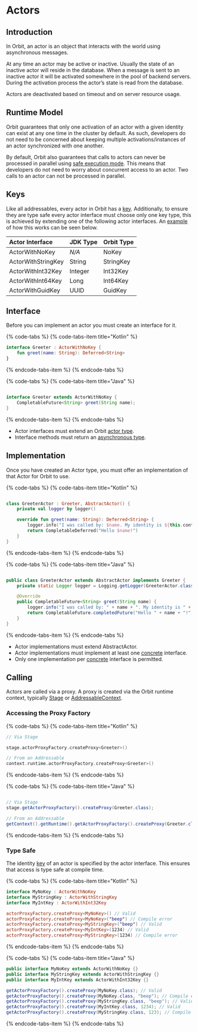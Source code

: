 # Actors

## Introduction

In Orbit, an actor is an object that interacts with the world using asynchronous messages.

At any time an actor may be active or inactive. Usually the state of an inactive actor will reside in the database. When a message is sent to an inactive actor it will be activated somewhere in the pool of backend servers. During the activation process the actor’s state is read from the database.

Actors are deactivated based on timeout and on server resource usage.

## Runtime Model

Orbit guarantees that only one activation of an actor with a given identity can exist at any one time in the cluster by default. As such, developers do not need to be concerned about keeping multiple activations/instances of an actor synchronized with one another.

By default, Orbit also guarantees that calls to actors can never be processed in parallel using [safe execution mode](addressables.md#safe-execution-mode). This means that developers do not need to worry about concurrent access to an actor. Two calls to an actor can not be processed in parallel. 

## Keys

Like all addressables, every actor in Orbit has a [key](addressables.md#keys). Additionally, to ensure they are type safe every actor interface must choose only one key type, this is achieved by extending one of the following actor interfaces. An [example](actors.md#type-safe) of how this works can be seen below.

| Actor Interface | JDK Type | Orbit Type |
| :--- | :--- | :--- |
| ActorWithNoKey | _N/A_ | NoKey |
| ActorWithStringKey | String | StringKey |
| ActorWithInt32Key | Integer | Int32Key |
| ActorWithInt64Key | Long | Int64Key |
| ActorWithGuidKey | UUID | GuidKey |

## Interface

Before you can implement an actor you must create an interface for it.

{% code-tabs %}
{% code-tabs-item title="Kotlin" %}
```kotlin
interface Greeter : ActorWithNoKey {
    fun greet(name: String): Deferred<String>
}
```
{% endcode-tabs-item %}
{% endcode-tabs %}

{% code-tabs %}
{% code-tabs-item title="Java" %}
```java

interface Greeter extends ActorWithNoKey {
    CompletableFuture<String> greet(String name);
}
```
{% endcode-tabs-item %}
{% endcode-tabs %}

* Actor interfaces must extend an Orbit [actor type](actors.md#keys).
* Interface methods must return an [asynchronous type](addressables.md#asynchronous-return-types).

## Implementation

Once you have created an Actor type, you must offer an implementation of that Actor for Orbit to use.

{% code-tabs %}
{% code-tabs-item title="Kotlin" %}
```kotlin

class GreeterActor : Greeter, AbstractActor() {
    private val logger by logger()

    override fun greet(name: String): Deferred<String> {
        logger.info("I was called by: $name. My identity is ${this.context.reference}")
        return CompletableDeferred("Hello $name!")
    }
}
```
{% endcode-tabs-item %}
{% endcode-tabs %}

{% code-tabs %}
{% code-tabs-item title="Java" %}
```java

public class GreeterActor extends AbstractActor implements Greeter {
    private static Logger logger = Logging.getLogger(GreeterActor.class);

    @Override
    public CompletableFuture<String> greet(String name) {
        logger.info("I was called by: " + name + ". My identity is " + getContext().getReference());
        return CompletableFuture.completedFuture("Hello " + name + "!");
    }
}
```
{% endcode-tabs-item %}
{% endcode-tabs %}

* Actor implementations must extend AbstractActor.
* Actor implementations must implement at least one [concrete](addressables.md#concrete-implementation) interface.
* Only one implementation per [concrete](addressables.md#concrete-implementation) interface is permitted.

## Calling

Actors are called via a proxy. A proxy is created via the Orbit runtime context, typically [Stage](stage.md) or [AddressableContext](addressables.md#context).

### Accessing the Proxy Factory

{% code-tabs %}
{% code-tabs-item title="Kotlin" %}
```kotlin
// Via Stage

stage.actorProxyFactory.createProxy<Greeter>()

// From an Addressable
context.runtime.actorProxyFactory.createProxy<Greeter>()
```
{% endcode-tabs-item %}
{% endcode-tabs %}

{% code-tabs %}
{% code-tabs-item title="Java" %}
```java

// Via Stage
stage.getActorProxyFactory().createProxy(Greeter.class);

// From an Addressable
getContext().getRuntime().getActorProxyFactory().createProxy(Greeter.class);
```
{% endcode-tabs-item %}
{% endcode-tabs %}

### Type Safe

The identity [key](actors.md#keys) of an actor is specified by the actor interface. This ensures that access is type safe at compile time.

{% code-tabs %}
{% code-tabs-item title="Kotlin" %}
```kotlin
interface MyNoKey : ActorWithNoKey
interface MyStringKey : ActorWithStringKey
interface MyIntKey : ActorWithInt32Key

actorProxyFactory.createProxy<MyNoKey>() // Valid
actorProxyFactory.createProxy<MyNoKey>("beep") // Compile error
actorProxyFactory.createProxy<MyStringKey>("beep") // Valid
actorProxyFactory.createProxy<MyIntKey>(1234) // Valid
actorProxyFactory.createProxy<MyStringKey>(1234) // Compile error
```
{% endcode-tabs-item %}
{% endcode-tabs %}

{% code-tabs %}
{% code-tabs-item title="Java" %}
```java
public interface MyNoKey extends ActorWithNoKey {}
public interface MyStringKey extends ActorWithStringKey {}
public interface MyIntKey extends ActorWithInt32Key {}

getActorProxyFactory().createProxy(MyNoKey.class); // Valid
getActorProxyFactory().createProxy(MyNoKey.class, "beep"); // Compile error
getActorProxyFactory().createProxy(MyStringKey.class, "beep"); // Valid
getActorProxyFactory().createProxy(MyIntKey.class, 1234); // Valid
getActorProxyFactory().createProxy(MyStringKey.class, 123); // Compile error
```
{% endcode-tabs-item %}
{% endcode-tabs %}

